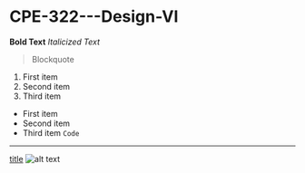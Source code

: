 # CPE-322---Design-VI
**Bold Text**
*Italicized Text*
> Blockquote
1. First item
2. Second item
3. Third item
- First item
- Second item
- Third item
`Code`
---
[title](https://www.example.com)
![alt text](image.jpg)
